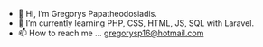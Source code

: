 - 👋 Hi, I’m Gregorys Papatheodosiadis.
- 🌱 I’m currently learning PHP, CSS, HTML, JS, SQL with Laravel.
- 📫 How to reach me ... gregorysp16@hotmail.com

<!---
BlackDevil-gp/BlackDevil-gp is a ✨ special ✨ repository because its `README.md` (this file) appears on your GitHub profile.
You can click the Preview link to take a look at your changes.
--->
